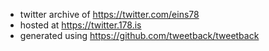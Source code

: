 * twitter archive of <https://twitter.com/eins78>
* hosted at <https://twitter.178.is>
* generated using <https://github.com/tweetback/tweetback>
